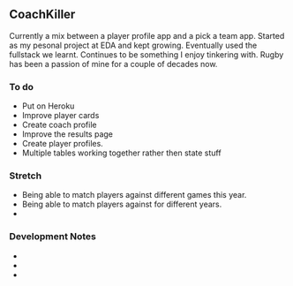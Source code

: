 ## CoachKiller

Currently a mix between a player profile app and a pick a team app. Started as my pesonal project at EDA and kept growing. Eventually used the fullstack we learnt. Continues to be something I enjoy tinkering with. Rugby has been a passion of mine for a couple of decades now.

### To do
  * Put on Heroku
  * Improve player cards
  * Create coach profile
  * Improve the results page
  * Create player profiles. 
  * Multiple tables working together rather then state stuff

### Stretch
  * Being able to match players against different games this year.
  * Being able to match players against for different years.
  * 

### Development Notes
  *
  *
  *





  
